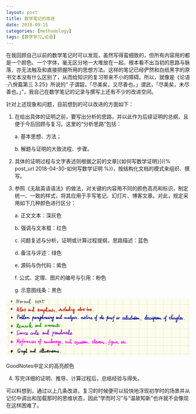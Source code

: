 ```yaml
---
layout: post
title: 数学笔记的改进
date: 2018-09-15
categories: [methodology]
tags: [数学学习,论语]
---
```


在我回顾自己以前的数学笔记时可以发现，虽然写得蛮细致的，但所有内容用的都是一个颜色、一个字体，毫无区分地一大堆放在一起，根本看不出当初的思路与脉落，亦无法触及和直接把握所用的思想方法。这样的笔记已经俨然和白纸黑字的原书文本没有什么区别了，从而给知识的复习带来不小的障碍。所以，就像是《论语·八佾篇第三 3.25》所说的“ 子谓韶，「尽美矣，又尽善也。」谓武，「尽美矣，未尽善也。」”，我自己在数学笔记的记录与撰写上还有不少的改进空间。

针对上述现象和问题，目前想到的可以改进的方面如下：

1. 在给出具体的证明之前，要写出分析的思路，并以此作为后续证明的总纲，且便于今后回顾与复习。这里的“分析思路”包括：

   a. 基本思想、方法；

   b. 解题与证明的大致流程、步骤。

2. 具体的证明过程与文字表述则根据之前的文章[《如何写数学证明》]({% post_url 2018-04-30-如何写数学证明 %})，按结构化文档的模式来组织、撰写。

3. 参照《无敌英语语法》的做法，对关键的内容用不同的颜色高亮和标识，制定统一、一致的样式，将其应用于手写笔记、幻灯片、博客文章。对此，规定采用如下几种颜色进行区分：

   a. 正文文本：深灰色

   b. 强调与文本框：红色

   c. 问题复述与分析，证明或计算过程提纲，思路描述：蓝色

   d. 备注与评述：绿色

   e. 源码与伪代码：紫色

   f. 公式、定理、图片的编号与引用：粉色

   g. 示意图线条：黑色

![](/figures/p54001517.jpg)

GoodNotes中定义的高亮颜色

4. 写完详细的证明、推导、计算过程后，总结经验与得失。

可以料想到，通过以上几条改进，复习的时候便可以较快地浮现初学时的场景并从记忆中调出和加载那时的思维状态，因此“学而时习”与“温故知新”也许就不会像现在这样困难了。
